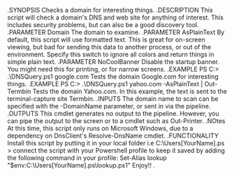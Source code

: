 .SYNOPSIS
Checks a domain for interesting things.
.DESCRIPTION 
This script will check a domain's DNS and web site for anything of interest.  This includes security problems, but can also be a good discovery tool.
.PARAMETER Domain
The domain to examine.
.PARAMETER AsPlainText
By default, this script will use formatted text.  This is great for on-screen viewing, but bad for sending this data to another process, or out of the environment.  Specify this switch to ignore all colors and return things in simple plain text.
.PARAMETER NoCoolBanner
Disable the startup banner.  You might need this for printing, or for narrow screens.
.EXAMPLE
PS C:\> .\DNSQuery.ps1 google.com
Tests the domain Google.com for interesting things.
.EXAMPLE
PS C:\> .\DNSQuery.ps1 yahoo.com -AsPlainText | Out-Termbin
Tests the domain Yahoo.com.  In this example, the text is sent to the terminal-capture site Termbin.
.INPUTS
The domain name to scan can be specified with the -DomainName parameter, or sent in via the pipeline.
.OUTPUTS
This cmdlet generates no output to the pipeline.  However, you can pipe the output to the screen or to a cmdlet such as Out-Printer.
.NOtes
At this time, this script only runs on Microsoft Windows, due to a dependency on DnsClient's Resolve-DnsName cmdlet.
.FUNCTIONALITY
Install this script by putting it in your local folder i.e C:\Users\[YourName]\.ps > connect the script with your Powershell profile to keep it saved by adding the following command in your profile: Set-Alias lookup "$env:C:\Users\[YourName]\.ps\lookup.ps1"
Enjoy!!
.

